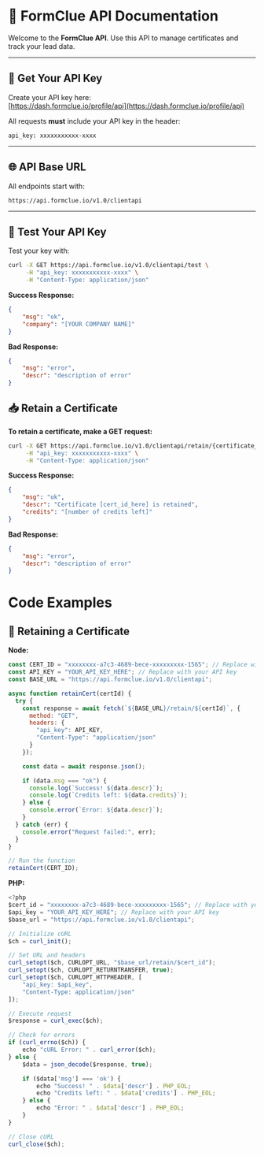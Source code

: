 # 🚀 FormClue API Documentation

Welcome to the **FormClue API**. Use this API to manage certificates and track your lead data.

---

## 🔑 Get Your API Key

Create your API key here:  
[https://dash.formclue.io/profile/api](https://dash.formclue.io/profile/api)

All requests **must** include your API key in the header:

`api_key: xxxxxxxxxxx-xxxx`


---

## 🌐 API Base URL

All endpoints start with:

`https://api.formclue.io/v1.0/clientapi`


---

## 🧪 Test Your API Key

Test your key with:

```bash
curl -X GET https://api.formclue.io/v1.0/clientapi/test \
     -H "api_key: xxxxxxxxxxx-xxxx" \
     -H "Content-Type: application/json"
```

**Success Response:**
```json
{
    "msg": "ok",
    "company": "[YOUR COMPANY NAME]"
}
```
**Bad Response:**
```json
{
    "msg": "error",
    "descr": "description of error"
}
```

## 📥 Retain a Certificate
**To retain a certificate, make a GET request:**

```bash
curl -X GET https://api.formclue.io/v1.0/clientapi/retain/{certificate_id} \
     -H "api_key: xxxxxxxxxxx-xxxx" \
     -H "Content-Type: application/json"
```

**Success Response:**
```json
{
    "msg": "ok",
    "descr": "Certificate [cert_id_here] is retained",
    "credits": "[number of credits left]"
}
```
**Bad Response:**
```json
{
    "msg": "error",
    "descr": "description of error"
}
```


# Code Examples
## 🔑 Retaining  a Certificate

**Node:**
```javascript
const CERT_ID = "xxxxxxxx-a7c3-4689-bece-xxxxxxxxx-1565"; // Replace with your cert ID
const API_KEY = "YOUR_API_KEY_HERE"; // Replace with your API key
const BASE_URL = "https://api.formclue.io/v1.0/clientapi";

async function retainCert(certId) {
  try {
    const response = await fetch(`${BASE_URL}/retain/${certId}`, {
      method: "GET",
      headers: {
        "api_key": API_KEY,
        "Content-Type": "application/json"
      }
    });

    const data = await response.json();

    if (data.msg === "ok") {
      console.log(`Success! ${data.descr}`);
      console.log(`Credits left: ${data.credits}`);
    } else {
      console.error(`Error: ${data.descr}`);
    }
  } catch (err) {
    console.error("Request failed:", err);
  }
}

// Run the function
retainCert(CERT_ID);

```

**PHP:**
```js
<?php
$cert_id = "xxxxxxxx-a7c3-4689-bece-xxxxxxxxx-1565"; // Replace with your cert ID
$api_key = "YOUR_API_KEY_HERE"; // Replace with your API key
$base_url = "https://api.formclue.io/v1.0/clientapi";

// Initialize cURL
$ch = curl_init();

// Set URL and headers
curl_setopt($ch, CURLOPT_URL, "$base_url/retain/$cert_id");
curl_setopt($ch, CURLOPT_RETURNTRANSFER, true);
curl_setopt($ch, CURLOPT_HTTPHEADER, [
    "api_key: $api_key",
    "Content-Type: application/json"
]);

// Execute request
$response = curl_exec($ch);

// Check for errors
if (curl_errno($ch)) {
    echo "cURL Error: " . curl_error($ch);
} else {
    $data = json_decode($response, true);

    if ($data['msg'] === 'ok') {
        echo "Success! " . $data['descr'] . PHP_EOL;
        echo "Credits left: " . $data['credits'] . PHP_EOL;
    } else {
        echo "Error: " . $data['descr'] . PHP_EOL;
    }
}

// Close cURL
curl_close($ch);

```